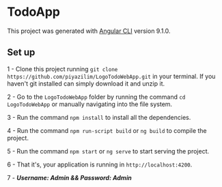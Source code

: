 # TodoApp

This project was generated with [Angular CLI](https://github.com/angular/angular-cli) version 9.1.0.


## Set up

1 - Clone this project running `git clone https://github.com/piyazilim/LogoTodoWebApp.git` in your terminal. If you haven't git installed can simply download it and unzip it.

2 - Go to the `LogoTodoWebApp` folder by running the command `cd LogoTodoWebApp` or manually navigating into the file system.

3 - Run the command `npm install` to install all the dependencies.

4 - Run the command `npm run-script build` or `ng build` to compile the project.

5 - Run the command `npm start` or `ng serve` to start serving the project.

6 - That it's, your application is running in `http://localhost:4200`.

7 - **_Username: Admin && Password: Admin_**




